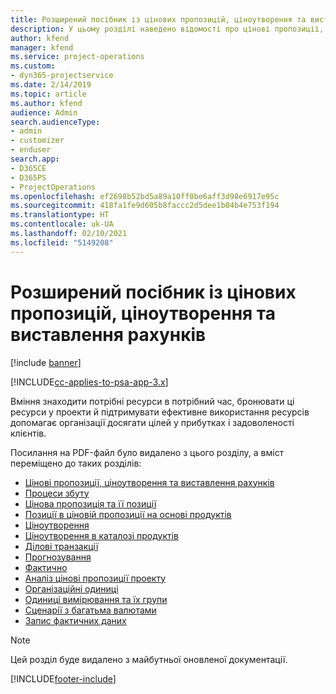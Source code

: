 ```yaml
---
title: Розширений посібник із цінових пропозицій, ціноутворення та виставлення рахунків
description: У цьому розділі наведено відомості про цінові пропозиції, ціноутворення та надсилання рахунків у Project Service Automation.
author: kfend
manager: kfend
ms.service: project-operations
ms.custom:
- dyn365-projectservice
ms.date: 2/14/2019
ms.topic: article
ms.author: kfend
audience: Admin
search.audienceType:
- admin
- customizer
- enduser
search.app:
- D365CE
- D365PS
- ProjectOperations
ms.openlocfilehash: ef2698b52bd5a89a10ff0be6aff3d98e6917e95c
ms.sourcegitcommit: 418fa1fe9d605b8faccc2d5dee1b04b4e753f194
ms.translationtype: HT
ms.contentlocale: uk-UA
ms.lasthandoff: 02/10/2021
ms.locfileid: "5149208"
---
```

# <a name="advanced-quoting-pricing-and-billing-guide"></a>Розширений посібник із цінових пропозицій, ціноутворення та виставлення рахунків

[!include [banner](../../includes/psa-now-project-operations.md)]

[!INCLUDE[cc-applies-to-psa-app-3.x](../../includes/cc-applies-to-psa-app-3x.md)]

Вміння знаходити потрібні ресурси в потрібний час, бронювати ці ресурси у проекти й підтримувати ефективне використання ресурсів допомагає організації досягати цілей у прибутках і задоволеності клієнтів. 

Посилання на PDF-файл було видалено з цього розділу, а вміст переміщено до таких розділів:

- [Цінові пропозиції, ціноутворення та виставлення рахунків](../quote-bill-price.md)
- [Процеси збуту](../basic-sales-process.md)
- [Цінова пропозиція та її позиції](../basic-quote-lines.md)
- [Позиції в ціновій пропозиції на основі продуктів](../product-based-quote-lines.md)
- [Ціноутворення](../basic-pricing.md)
- [Ціноутворення в каталозі продуктів](../product-catalog-pricing.md)
- [Ділові транзакції](../basic-business-transactions.md)
- [Прогнозування](../estimates.md)
- [Фактично](../actuals.md)
- [Аналіз цінові пропозиції проекту](../basic-analyzing-quotes.md)
- [Організаційні одиниці](../advanced-organizational.md)
- [Одиниці вимірювання та їх групи](../advanced-units.md)
- [Сценарії з багатьма валютами](../advanced-currency.md)
- [Запис фактичних даних](../advanced-actuals.md)

> [!NOTE]
> Цей розділ буде видалено з майбутньої оновленої документації. 


[!INCLUDE[footer-include](../../includes/footer-banner.md)]